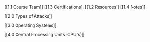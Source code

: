 [[1.1 Course Team]]
[[1.3 Certifications]]
[[1.2 Resources]]
[[1.4 Notes]]

[[2.0 Types of Attacks]]

[[3.0 Operating Systems]]

[[4.0 Central Processing Units (CPU's)]]

